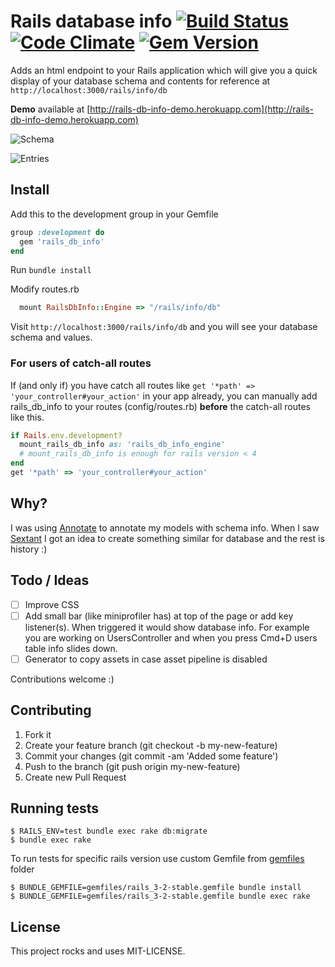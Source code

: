 # Rails database info [![Build Status](https://travis-ci.org/vlado/rails_db_info.png)](https://travis-ci.org/vlado/rails_db_info) [![Code Climate](https://codeclimate.com/github/vlado/rails_db_info.png)](https://codeclimate.com/github/vlado/rails_db_info) [![Gem Version](https://badge.fury.io/rb/rails_db_info.png)](http://badge.fury.io/rb/rails_db_info)

Adds an html endpoint to your Rails application which will give you a quick display of your database schema and contents for reference at `http://localhost:3000/rails/info/db`

**Demo** available at [http://rails-db-info-demo.herokuapp.com](http://rails-db-info-demo.herokuapp.com)

![Schema](https://raw.github.com/vlado/rails_db_info/screenshots/screenshots/schema.png)

![Entries](https://raw.github.com/vlado/rails_db_info/screenshots/screenshots/entries.png)

## Install

Add this to the development group in your Gemfile

```ruby
group :development do
  gem 'rails_db_info'
end
```

Run `bundle install`

Modify routes.rb

```ruby
  mount RailsDbInfo::Engine => "/rails/info/db"
```

Visit `http://localhost:3000/rails/info/db` and you will see your database schema and values.

### For users of catch-all routes

If (and only if) you have catch all routes like `get '*path' => 'your_controller#your_action'` in your app already, you can manually add rails_db_info to your routes (config/routes.rb) **before** the catch-all routes like this.

```ruby
if Rails.env.development?
  mount_rails_db_info as: 'rails_db_info_engine'
  # mount_rails_db_info is enough for rails version < 4
end
get '*path' => 'your_controller#your_action'
```

## Why?

I was using [Annotate](https://github.com/ctran/annotate_models) to annotate my models with schema info. When I saw [Sextant](https://github.com/schneems/sextant) I got an idea to create something similar for database and the rest is history :)

## Todo / Ideas

- [ ] Improve CSS
- [ ] Add small bar (like miniprofiler has) at top of the page or add key listener(s). When triggered it would show database info. For example you are working on UsersController and when you press Cmd+D users table info slides down.
- [ ] Generator to copy assets in case asset pipeline is disabled

Contributions welcome :)

## Contributing

1. Fork it
2. Create your feature branch (git checkout -b my-new-feature)
3. Commit your changes (git commit -am 'Added some feature')
4. Push to the branch (git push origin my-new-feature)
5. Create new Pull Request

## Running tests

```
$ RAILS_ENV=test bundle exec rake db:migrate
$ bundle exec rake
```

To run tests for specific rails version use custom Gemfile from [gemfiles](https://github.com/vlado/rails_db_info/tree/master/gemfiles) folder

```
$ BUNDLE_GEMFILE=gemfiles/rails_3-2-stable.gemfile bundle install
$ BUNDLE_GEMFILE=gemfiles/rails_3-2-stable.gemfile bundle exec rake
```

## License

This project rocks and uses MIT-LICENSE.
